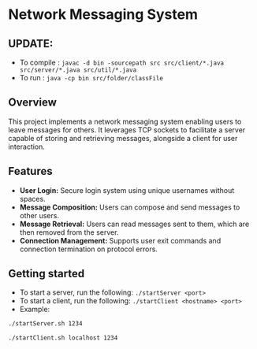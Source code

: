 # Network Messaging System

## UPDATE:

- To compile : `javac -d bin -sourcepath src src/client/*.java src/server/*.java src/util/*.java`
- To run : `java -cp bin src/folder/classFile`

## Overview

This project implements a network messaging system enabling users to leave messages for others. It leverages TCP sockets to facilitate a server capable of storing and retrieving messages, alongside a client for user interaction.

## Features

- **User Login:** Secure login system using unique usernames without spaces.
- **Message Composition:** Users can compose and send messages to other users.
- **Message Retrieval:** Users can read messages sent to them, which are then removed from the server.
- **Connection Management:** Supports user exit commands and connection termination on protocol errors.

## Getting started

- To start a server, run the following: `./startServer <port>`
- To start a client, run the following: `./startClient <hostname> <port>`
- Example:

```bash
./startServer.sh 1234
```

```bash
./startClient.sh localhost 1234
```
